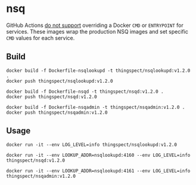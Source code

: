# nsq

GitHub Actions
[do not support](https://github.community/t/how-do-i-properly-override-a-service-entrypoint/17435)
overriding a Docker `CMD` or `ENTRYPOINT` for services. These images wrap the
production NSQ images and set specific `CMD` values for each service.

## Build

```
docker build -f Dockerfile-nsqlookupd -t thingspect/nsqlookupd:v1.2.0 .
docker push thingspect/nsqlookupd:v1.2.0

docker build -f Dockerfile-nsqd -t thingspect/nsqd:v1.2.0 .
docker push thingspect/nsqd:v1.2.0

docker build -f Dockerfile-nsqadmin -t thingspect/nsqadmin:v1.2.0 .
docker push thingspect/nsqadmin:v1.2.0
```

## Usage

```
docker run -it --env LOG_LEVEL=info thingspect/nsqlookupd:v1.2.0

docker run -it --env LOOKUP_ADDR=nsqlookupd:4160 --env LOG_LEVEL=info thingspect/nsqd:v1.2.0

docker run -it --env LOOKUP_ADDR=nsqlookupd:4161 --env LOG_LEVEL=info thingspect/nsqadmin:v1.2.0
```
